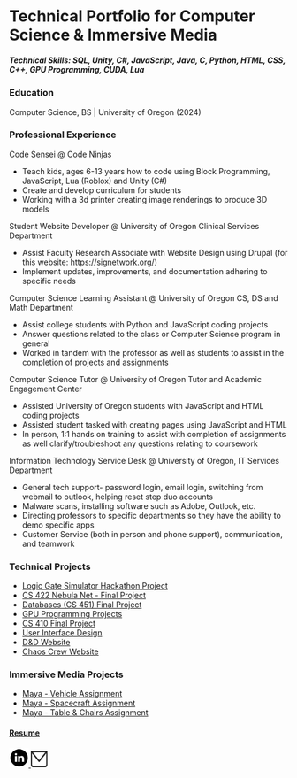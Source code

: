 # Technical Portfolio for Computer Science & Immersive Media 

##### Technical Skills: SQL, Unity, C#, JavaScript, Java, C, Python, HTML, CSS, C++, GPU Programming, CUDA, Lua

### Education
Computer Science, BS | University of Oregon (2024)

### Professional Experience
Code Sensei @ Code Ninjas
  - Teach kids, ages 6-13 years how to code using Block Programming, JavaScript, Lua (Roblox) and Unity (C#)
  - Create and develop curriculum for students
  - Working with a 3d printer creating image renderings to produce 3D models

Student Website Developer @ University of Oregon Clinical Services Department
  - Assist Faculty Research Associate with Website Design using Drupal (for this website: https://signetwork.org/)
  - Implement updates, improvements, and documentation adhering to specific needs

Computer Science Learning Assistant @ University of Oregon CS, DS and Math Department
  - Assist college students with Python and JavaScript coding projects
  - Answer questions related to the class or Computer Science program in general
  - Worked in tandem with the professor as well as students to assist in the completion of projects and assignments

Computer Science Tutor @ University of Oregon Tutor and Academic Engagement Center
  - Assisted University of Oregon students with JavaScript and HTML coding projects
  - Assisted student tasked with creating pages using JavaScript and HTML
  - In person, 1:1 hands on training to assist with completion of assignments as well clarify/troubleshoot any questions relating to coursework

Information Technology Service Desk @ University of Oregon, IT Services Department
  - General tech support- password login, email login, switching from webmail to outlook, helping reset step duo accounts
  - Malware scans, installing software such as Adobe, Outlook, etc.
  - Directing professors to specific departments so they have the ability to demo specific apps
  - Customer Service (both in person and phone support), communication, and teamwork

### Technical Projects
  - [Logic Gate Simulator Hackathon Project](https://b3lla-gam3s.itch.io/logic-gate-simulator)
  - [CS 422 Nebula Net - Final Project](https://www.nebulanet.net/)
  - [Databases (CS 451) Final Project](https://github.com/b3lla-c0rtez/Bella-s-Projects/tree/main/CS%20Classes%20at%20UO/CS%20451/Final%20Project)
  - [GPU Programming Projects](https://github.com/b3lla-c0rtez/Bella-s-Projects/tree/main/CS%20Classes%20at%20UO/CS%20399)
  - [CS 410 Final Project](https://github.com/CriticalSquirrel93/Final_Project_CS_410)
  - [User Interface Design](https://github.com/b3lla-c0rtez/Bella-s-Projects/tree/main/CS%20Classes%20at%20UO/CS%20443)
  - [D&D Website](https://theoutcastguild.wixsite.com/theoutcastguild)
  - [Chaos Crew Website](https://b3lla-gam3s.github.io/chaoscrew/)

### Immersive Media Projects
  - [Maya - Vehicle Assignment](https://github.com/b3lla-c0rtez/JCOM-669/tree/main/Vehicle%20Assignment)
  - [Maya - Spacecraft Assignment](https://github.com/b3lla-c0rtez/JCOM-669/tree/main/Spacecraft%20Assignment)
  - [Maya - Table & Chairs Assignment](https://github.com/b3lla-c0rtez/JCOM-669/tree/main/Table%20%26%20Chairs%20Assignment)
  
#### [Resume](assets/img/Isabella_Cortez_Resume.pdf)

<a href = "https://www.linkedin.com/in/isabella-cortez-3499531a3/"> <img src = "assets/img/LinkedIn_Logo.png" alt = "LinkedIn Profile" width = "35" height = "35"> 
<a href = "mailto:icortez0306@gmail.com"> <img src = "assets/img/email_icon.png" alt = "Email" width = "30" height = "30">
